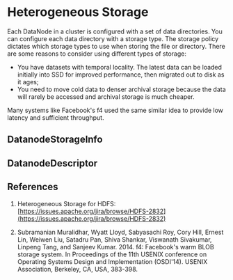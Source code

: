 # Heterogeneous Storage

Each DataNode in a cluster is configured with a set of data directories. You can configure each data directory with a storage type.
The storage policy dictates which storage types to use when storing the file or directory. There are some reasons to consider using different types of storage: 

- You have datasets with temporal locality. The latest data can be loaded initially into SSD for improved performance, then migrated out to disk as it ages;
- You need to move cold data to denser archival storage because the data will rarely be accessed and archival storage is much cheaper. 

Many systems like Facebook's f4 used the same similar idea to provide low latency and sufficient throughput.

## DatanodeStorageInfo

## DatanodeDescriptor



## References

1. Heterogeneous Storage for HDFS: [https://issues.apache.org/jira/browse/HDFS-2832](https://issues.apache.org/jira/browse/HDFS-2832)

2. Subramanian Muralidhar, Wyatt Lloyd, Sabyasachi Roy, Cory Hill, Ernest Lin, Weiwen Liu, Satadru Pan, Shiva Shankar, Viswanath Sivakumar, Linpeng Tang, and Sanjeev Kumar. 2014. f4: Facebook's warm BLOB storage system. In Proceedings of the 11th USENIX conference on Operating Systems Design and Implementation (OSDI'14). USENIX Association, Berkeley, CA, USA, 383-398.